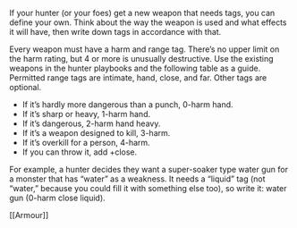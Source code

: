 
If your hunter (or your foes) get a new weapon that needs tags, you can define your own. Think about the way the weapon is used and what effects it will have, then write down tags in accordance with that.

Every weapon must have a harm and range tag. There’s no upper limit on the harm rating, but 4 or more is unusually destructive. Use the existing weapons in the hunter playbooks and the following table as a guide. Permitted range tags are intimate, hand, close, and far. Other tags are optional.

- If it’s hardly more dangerous than a punch, 0-harm hand.
- If it’s sharp or heavy, 1-harm hand.
- If it’s dangerous, 2-harm hand heavy.
- If it’s a weapon designed to kill, 3-harm.
- If it’s overkill for a person, 4-harm.
- If you can throw it, add +close.

For example, a hunter decides they want a super-soaker type water gun for a monster that has “water” as a weakness. It needs a “liquid” tag (not “water,” because you could fill it with something else too), so write it: water gun (0-harm close liquid).

[[Armour]]
